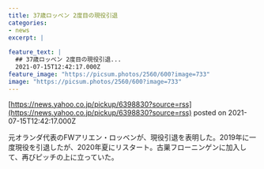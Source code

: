 ```yaml
---
title: 37歳ロッベン 2度目の現役引退
categories:
- news
excerpt: |
  
feature_text: |
  ## 37歳ロッベン 2度目の現役引退...
  2021-07-15T12:42:17.000Z
feature_image: "https://picsum.photos/2560/600?image=733"
image: "https://picsum.photos/2560/600?image=733"
---
```


[https://news.yahoo.co.jp/pickup/6398830?source=rss](https://news.yahoo.co.jp/pickup/6398830?source=rss)
posted on 2021-07-15T12:42:17.000Z

<!--more-->

元オランダ代表のFWアリエン・ロッベンが、現役引退を表明した。2019年に一度現役を引退したが、2020年夏にリスタート。古巣フローニンゲンに加入して、再びピッチの上に立っていた。
